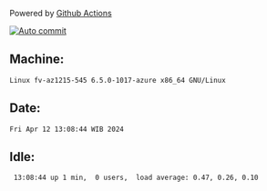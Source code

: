 Powered by [Github Actions](https://github.com/features/actions)

[![Auto commit](https://github.com/hiage/workstation/workflows/Auto%20commit/badge.svg)](https://github.com/hiage/workstation/actions?query=workflow%3A%22Auto+commit%22)

## Machine:
```
Linux fv-az1215-545 6.5.0-1017-azure x86_64 GNU/Linux
```
## Date:
```
Fri Apr 12 13:08:44 WIB 2024
```
## Idle:
```
 13:08:44 up 1 min,  0 users,  load average: 0.47, 0.26, 0.10
```
